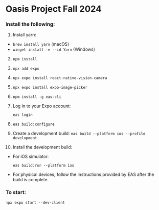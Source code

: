 # Oasis Project Fall 2024

### Install the following:
1. Install yarn:
   
- `brew install yarn` (macOS)
- `winget install -e --id Yarn` (Windows)

2. `npm install`

3. `npx add expo`

4. `npx expo install react-native-vision-camera`

5. `npx expo install expo-image-picker`

6. `npm install -g eas-cli`

7. Log in to your Expo account:
   ```
   eas login
   ```

8. `eas build:configure`

9. Create a development build:
   `eas build --platform ios --profile development`
10. Install the development build:
   - For iOS simulator:
     ```
     eas build:run --platform ios
     ```
   - For physical devices, follow the instructions provided by EAS after the build is complete.

### To start:
 `npx expo start --dev-client`
